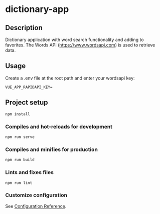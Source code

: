 # dictionary-app

## Description

Dictionary application with word search functionality and adding to favorites.
The Words API (https://www.wordsapi.com) is used to retrieve data.

## Usage

Create a .env file at the root path and enter your wordsapi key:

`
VUE_APP_RAPIDAPI_KEY=
`

## Project setup
```
npm install
```

### Compiles and hot-reloads for development
```
npm run serve
```

### Compiles and minifies for production
```
npm run build
```

### Lints and fixes files
```
npm run lint
```

### Customize configuration
See [Configuration Reference](https://cli.vuejs.org/config/).
